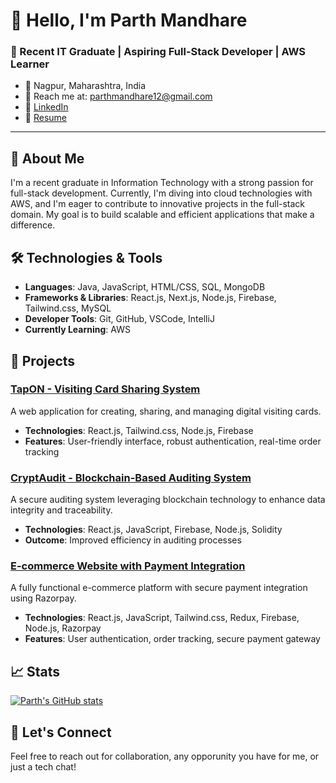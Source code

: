 # 👋 Hello, I'm Parth Mandhare

### 🚀 Recent IT Graduate | Aspiring Full-Stack Developer | AWS Learner

- 📍 Nagpur, Maharashtra, India
- 📧 Reach me at: [parthmandhare12@gmail.com](mailto:parthmandhare12@gmail.com)
- 💼 [LinkedIn](https://linkedin.com/in/parth-mandhare)
- 📂 [Resume](https://drive.google.com/file/d/1EVP1oxNi4eesh3Rsnd3V3HjjfshBNjTE/view?usp=sharing)

---

## 🔭 About Me
I'm a recent graduate in Information Technology with a strong passion for full-stack development. Currently, I'm diving into cloud technologies with AWS, and I'm eager to contribute to innovative projects in the full-stack domain. My goal is to build scalable and efficient applications that make a difference.

## 🛠️ Technologies & Tools
- **Languages**: Java, JavaScript, HTML/CSS, SQL, MongoDB
- **Frameworks & Libraries**: React.js, Next.js, Node.js, Firebase, Tailwind.css, MySQL
- **Developer Tools**: Git, GitHub, VSCode, IntelliJ
- **Currently Learning**: AWS

## 🌟 Projects
### [TapON - Visiting Card Sharing System](https://tapon-260ea.web.app/)
A web application for creating, sharing, and managing digital visiting cards. 
- **Technologies**: React.js, Tailwind.css, Node.js, Firebase
- **Features**: User-friendly interface, robust authentication, real-time order tracking

### [CryptAudit - Blockchain-Based Auditing System](https://github.com/Parthmandhare/Auditing_System_Blockchain)
A secure auditing system leveraging blockchain technology to enhance data integrity and traceability.
- **Technologies**: React.js, JavaScript, Firebase, Node.js, Solidity
- **Outcome**: Improved efficiency in auditing processes

### [E-commerce Website with Payment Integration](https://github.com/Prasad020202/vedabytes)
A fully functional e-commerce platform with secure payment integration using Razorpay.
- **Technologies**: React.js, JavaScript, Tailwind.css, Redux, Firebase, Node.js, Razorpay
- **Features**: User authentication, order tracking, secure payment gateway

## 📈 Stats
[![Parth's GitHub stats](https://github-readme-stats.vercel.app/api?username=Parthmandhare&show_icons=true&theme=radical)](https://github.com/anuraghazra/github-readme-stats)

## 🤝 Let's Connect
Feel free to reach out for collaboration, any opporunity you have for me, or just a tech chat!
